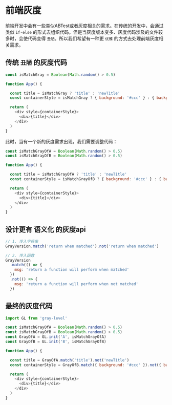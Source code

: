# 前端灰度
前端开发中会有一些类似ABTest或者灰度相关的需求。在传统的开发中，会通过类似 `if-else` 的形式去组织代码。但是当灰度版本变多、灰度代码涉及的文件较多时，会使代码变得 `丑陋`。所以我们希望有一种更 `优雅` 的方式去处理前端灰度相关需求。

## 传统 `丑陋` 的灰度代码
```javascript
const isMatchGray = Boolean(Math.random() > 0.5)

function App() {

  const title = isMatchGray ? 'title' : 'newTitle'
  const containerStyle = isMatchGray ? { background: '#ccc' } : { background: '#eee' }

  return (
    <div style={containerStyle}>
      <div>{title}</div>
    </div>
  )
}
```

此时，当有一个新的灰度需求出现，我们需要调整代码：
```javascript
const isMatchGrayOfA = Boolean(Math.random() > 0.5)
const isMatchGrayOfB = Boolean(Math.random() > 0.5)

function App() {

  const title = isMatchGrayOfA ? 'title' : 'newTitle'
  const containerStyle = isMatchGrayOfB ? { background: '#ccc' } : { background: '#eee' }

  return (
    <div style={containerStyle}>
      <div>{title}</div>
    </div>
  )
}
```

## 设计更有 语义化 的灰度api
```javascript
// 1. 传入字符串
GrayVersion.match('return when matched').not('return when matched')

// 2. 传入函数
GrayVersion
  .match(() => {
    msg: 'return a function will perform when matched'
  })
  .not(() => {
    msg: 'return a function will perform when not matched'
  })
```
## 最终的灰度代码
```javascript
import GL from 'gray-level'

const isMatchGrayOfA = Boolean(Math.random() > 0.5)
const isMatchGrayOfB = Boolean(Math.random() > 0.5)
const GrayOfA = GL.init('A', isMatchGrayOfA)
const GrayOfB = GL.init('B', isMatchGrayOfB)

function App() {

  const title = GrayOfA.match('title').not('newTitle')
  const containerStyle = GrayOfB.match({ background: '#ccc' }).not({ background: '#eee' })

  return (
    <div style={containerStyle}>
      <div>{title}</div>
    </div>
  )
}
```